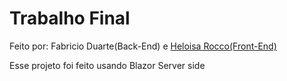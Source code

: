 # Trabalho Final
Feito por: Fabricio Duarte(Back-End) e [Heloisa Rocco(Front-End)](https://github.com/heloisarocco)

Esse projeto foi feito usando Blazor Server side

